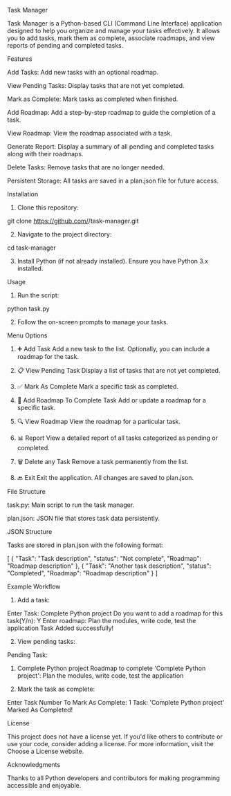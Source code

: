 Task Manager

Task Manager is a Python-based CLI (Command Line Interface) application designed to help you organize and manage your tasks effectively. It allows you to add tasks, mark them as complete, associate roadmaps, and view reports of pending and completed tasks.

Features

Add Tasks: Add new tasks with an optional roadmap.

View Pending Tasks: Display tasks that are not yet completed.

Mark as Complete: Mark tasks as completed when finished.

Add Roadmap: Add a step-by-step roadmap to guide the completion of a task.

View Roadmap: View the roadmap associated with a task.

Generate Report: Display a summary of all pending and completed tasks along with their roadmaps.

Delete Tasks: Remove tasks that are no longer needed.

Persistent Storage: All tasks are saved in a plan.json file for future access.


Installation

1. Clone this repository:

git clone https://github.com/<Jay-prakash120>/task-manager.git


2. Navigate to the project directory:

cd task-manager


3. Install Python (if not already installed). Ensure you have Python 3.x installed.



Usage

1. Run the script:

python task.py


2. Follow the on-screen prompts to manage your tasks.



Menu Options

1. ➕ Add Task
Add a new task to the list. Optionally, you can include a roadmap for the task.


2. 📋 View Pending Task
Display a list of tasks that are not yet completed.


3. ✅ Mark As Complete
Mark a specific task as completed.


4. 📌 Add Roadmap To Complete Task
Add or update a roadmap for a specific task.


5. 🔍 View Roadmap
View the roadmap for a particular task.


6. 📊 Report
View a detailed report of all tasks categorized as pending or completed.


7. 🗑️ Delete any Task
Remove a task permanently from the list.


8. 🔙 Exit
Exit the application. All changes are saved to plan.json.



File Structure

task.py: Main script to run the task manager.

plan.json: JSON file that stores task data persistently.


JSON Structure

Tasks are stored in plan.json with the following format:

[
    {
        "Task": "Task description",
        "status": "Not complete",
        "Roadmap": "Roadmap description"
    },
    {
        "Task": "Another task description",
        "status": "Completed",
        "Roadmap": "Roadmap description"
    }
]

Example Workflow

1. Add a task:

Enter Task: Complete Python project
Do you want to add a roadmap for this task(Y/n): Y
Enter roadmap: Plan the modules, write code, test the application
Task Added successfully!


2. View pending tasks:

Pending Task:
1. Complete Python project
Roadmap to complete 'Complete Python project':
Plan the modules, write code, test the application


3. Mark the task as complete:

Enter Task Number To Mark As Complete: 1
Task: 'Complete Python project' Marked As Completed!



License

This project does not have a license yet.
If you'd like others to contribute or use your code, consider adding a license. For more information, visit the Choose a License website.

Acknowledgments

Thanks to all Python developers and contributors for making programming accessible and enjoyable.
